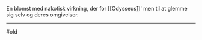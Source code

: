 En blomst med nakotisk virkning, der for [[Odysseus]]' men til at glemme sig selv og deres omgivelser.

---
#old 

